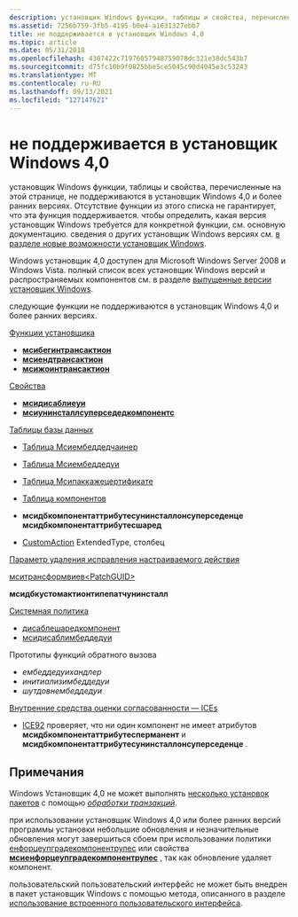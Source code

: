 ```yaml
---
description: установщик Windows функции, таблицы и свойства, перечисленные на этой странице, не поддерживаются установщик Windows&\# 160; 4.0 и более ранних версий.
ms.assetid: 7256b759-3fb5-4195-b0e4-a1631327ebb7
title: не поддерживается в установщик Windows 4,0
ms.topic: article
ms.date: 05/31/2018
ms.openlocfilehash: 4307422c71976057948759078dc321e38dc543b7
ms.sourcegitcommit: d75fc10b9f0825bbe5ce5045c90d4045e3c53243
ms.translationtype: MT
ms.contentlocale: ru-RU
ms.lasthandoff: 09/13/2021
ms.locfileid: "127147621"
---
```

# <a name="not-supported-in-windows-installer-40"></a>не поддерживается в установщик Windows 4,0

установщик Windows функции, таблицы и свойства, перечисленные на этой странице, не поддерживаются в установщик Windows 4,0 и более ранних версиях. Отсутствие функции из этого списка не гарантирует, что эта функция поддерживается. чтобы определить, какая версия установщик Windows требуется для конкретной функции, см. основную документацию. сведения о других установщик Windows версиях см. [в разделе новые возможности установщик Windows](what-s-new-in-windows-installer.md).

Windows установщик 4,0 доступен для Microsoft Windows Server 2008 и Windows Vista. полный список всех установщик Windows версий и распространяемых компонентов см. в разделе [выпущенные версии установщик Windows](released-versions-of-windows-installer.md).

следующие функции не поддерживаются в установщик Windows 4,0 и более ранних версиях.

[Функции установщика](installer-functions.md)

-   [**мсибегинтрансактион**](/windows/desktop/api/Msi/nf-msi-msibegintransactiona)
-   [**мсиендтрансактион**](/windows/desktop/api/Msi/nf-msi-msiendtransaction)
-   [**мсижоинтрансактион**](/windows/desktop/api/Msi/nf-msi-msijointransaction)

[Свойства](properties.md)

-   [**мсидисаблиеуи**](msidisableeeui.md)
-   [**мсиунинсталлсуперседедкомпонентс**](msiuninstallsupersededcomponents.md)

[Таблицы базы данных](database-tables.md)

-   [Таблица Мсиембеддедчаинер](msiembeddedchainer-table.md)
-   [Таблица Мсиембеддедуи](msiembeddedui-table.md)
-   [Таблица Мсипаккажецертификате](msipackagecertificate-table.md)
-   [Таблица компонентов](component-table.md)
- **мсидбкомпонентаттрибутесунинсталлонсуперседенце**  
    **мсидбкомпонентаттрибутесшаред**  
    
-   [CustomAction](customaction-table.md) ExtendedType, столбец  
    

[Параметр удаления исправления настраиваемого действия](custom-action-patch-uninstall-option.md)



[мситрансформвиев\<PatchGUID\>](msitransformview.md)  

**мсидбкустомактионтипепатчунинсталл**  


[Системная политика](system-policy.md)

-   [дисаблешаредкомпонент](disablesharedcomponent.md)
-   [мсидисаблимбеддедуи](msidisableembeddedui.md)

Прототипы функций обратного вызова

-   *ембеддедуихандлер*
-   *инитиализимбеддедуи*
-   *шутдовнембеддедуи*

[Внутренние средства оценки согласованности — ICEs](internal-consistency-evaluators-ices.md)

-   [ICE92](ice92.md) проверяет, что ни один компонент не имеет атрибутов **мсидбкомпонентаттрибутесперманент** и **мсидбкомпонентаттрибутесунинсталлонсуперседенце** .

## <a name="notes"></a>Примечания

Windows Установщик 4,0 не может выполнять [несколько установок пакетов](multiple-package-installations.md) с помощью [*обработки транзакций*](t-gly.md).

при использовании установщик Windows 4,0 или более ранних версий программы установки небольшие обновления и незначительные обновления могут завершиться сбоем при использовании политики [енфорцеупградекомпонентрулес](enforceupgradecomponentrules.md) или свойства [**мсиенфорцеупградекомпонентрулес**](msienforceupgradecomponentrules.md) , так как обновление удаляет компонент.

пользовательский пользовательский интерфейс не может быть внедрен в пакет установщик Windows с помощью метода, описанного в разделе [использование встроенного пользовательского интерфейса](using-an-embedded-ui.md).

 

 



